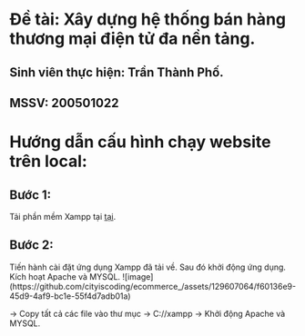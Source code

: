 <h1> Đề tài: Xây dựng hệ thống bán hàng thương mại điện tử đa nền tảng. </h1>
<h2> Sinh viên thực hiện: Trần Thành Phố.  </h2>
<h2> MSSV: 200501022 </h2>
<h1>Hướng dẫn cấu hình chạy website trên local: </h1> 
<h2>Bước 1: </h2> <p>Tải phần mềm Xampp tại <a href="ttps://www.apachefriends.org/download.html">tại</a>.</p>

<h2>Bước 2: </h2> Tiến hành cài đặt ứng dụng Xampp đã tải về. Sau đó khởi động ứng dụng. Kích hoạt Apache và MYSQL.
![image](https://github.com/cityiscoding/ecommerce_/assets/129607064/f60136e9-45d9-4af9-bc1e-55f4d7adb01a)


-> Copy tất cả các file vào thư mục -> C://xampp -> Khởi động Apache và MYSQL.

